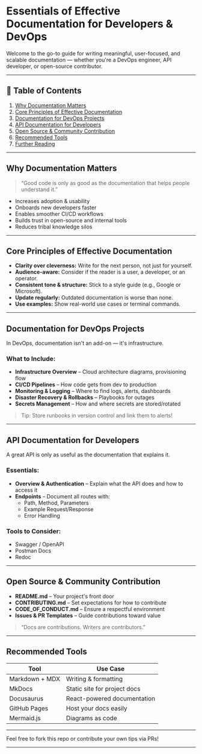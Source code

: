 # Essentials of Effective Documentation for Developers & DevOps

Welcome to the go-to guide for writing meaningful, user-focused, and scalable documentation — whether you're a DevOps engineer, API developer, or open-source contributor.

---

## 🧭 Table of Contents
1. [Why Documentation Matters](#why-documentation-matters)
2. [Core Principles of Effective Documentation](#core-principles-of-effective-documentation)
3. [Documentation for DevOps Projects](#documentation-for-devops-projects)
4. [API Documentation for Developers](#api-documentation-for-developers)
5. [Open Source & Community Contribution](#open-source--community-contribution)
6. [Recommended Tools](#recommended-tools)
7. [Further Reading](#further-reading)

---

## Why Documentation Matters

> “Good code is only as good as the documentation that helps people understand it.”

- Increases adoption & usability
- Onboards new developers faster
- Enables smoother CI/CD workflows
- Builds trust in open-source and internal tools
- Reduces tribal knowledge silos

---

##  Core Principles of Effective Documentation

- **Clarity over cleverness:** Write for the next person, not just for yourself.
- **Audience-aware:** Consider if the reader is a user, a developer, or an operator.
- **Consistent tone & structure:** Stick to a style guide (e.g., Google or Microsoft).
- **Update regularly:** Outdated documentation is worse than none.
- **Use examples:** Show real-world use cases or terminal commands.

---

## Documentation for DevOps Projects

In DevOps, documentation isn't an add-on — it's infrastructure.

### What to Include:
- **Infrastructure Overview** – Cloud architecture diagrams, provisioning flow
- **CI/CD Pipelines** – How code gets from dev to production
- **Monitoring & Logging** – Where to find logs, alerts, dashboards
- **Disaster Recovery & Rollbacks** – Playbooks for outages
- **Secrets Management** – How and where secrets are stored/rotated

> Tip: Store runbooks in version control and link them to alerts!

---

##  API Documentation for Developers

A great API is only as useful as the documentation that explains it.

### Essentials:
- **Overview & Authentication** – Explain what the API does and how to access it
- **Endpoints** – Document all routes with:
  - Path, Method, Parameters
  - Example Request/Response
  - Error Handling

### Tools to Consider:
- Swagger / OpenAPI
- Postman Docs
- Redoc

---

## Open Source & Community Contribution

- **README.md** – Your project's front door
- **CONTRIBUTING.md** – Set expectations for how to contribute
- **CODE_OF_CONDUCT.md** – Ensure a respectful environment
- **Issues & PR Templates** – Guide contributions toward value

> “Docs are contributions. Writers are contributors.”

---

## Recommended Tools

| Tool            | Use Case                       |
|-----------------|--------------------------------|
| Markdown + MDX  | Writing & formatting           |
| MkDocs          | Static site for project docs   |
| Docusaurus      | React-powered documentation    |
| GitHub Pages    | Host your docs easily          |
| Mermaid.js      | Diagrams as code               |

---


Feel free to fork this repo or contribute your own tips via PRs! 

---
